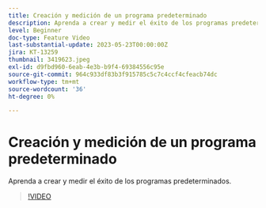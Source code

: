```yaml
---
title: Creación y medición de un programa predeterminado
description: Aprenda a crear y medir el éxito de los programas predeterminados.
level: Beginner
doc-type: Feature Video
last-substantial-update: 2023-05-23T00:00:00Z
jira: KT-13259
thumbnail: 3419623.jpeg
exl-id: d9fbd960-6eab-4e3b-b9f4-69384556c95e
source-git-commit: 964c933df83b3f915785c5c7c4ccf4cfeacb74dc
workflow-type: tm+mt
source-wordcount: '36'
ht-degree: 0%

---
```



# Creación y medición de un programa predeterminado

Aprenda a crear y medir el éxito de los programas predeterminados.

>[!VIDEO](https://video.tv.adobe.com/v/3419623/?learn=on)
